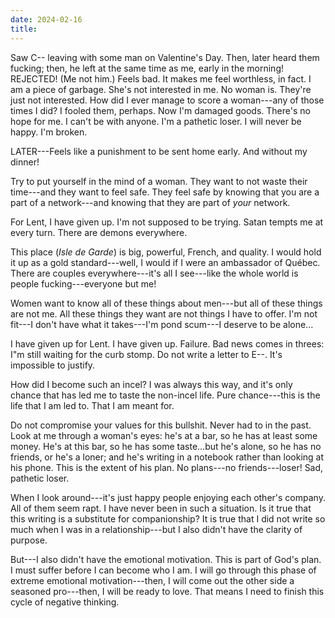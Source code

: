 ```yaml
---
date: 2024-02-16
title:
---
```


Saw C-- leaving with some man on Valentine's Day. Then, later heard them fucking; then, he left at the same time as me, early in the morning! REJECTED! (Me not him.) Feels bad. It makes me feel worthless, in fact. I am a piece of garbage. She's not interested in me. No woman is. They're just not interested. How did I ever manage to score a woman---any of those times I did? I fooled them, perhaps. Now I'm damaged goods. There's no hope for me. I can't be with anyone. I'm a pathetic loser. I will never be happy. I'm broken.

LATER---Feels like a punishment to be sent home early. And without my dinner!

Try to put yourself in the mind of a woman. They want to not waste their time---and they want to feel safe. They feel safe by knowing that you are a part of a network---and knowing that they are part of *your* network.

For Lent, I have given up. I'm not supposed to be trying. Satan tempts me at every turn. There are demons everywhere.

This place (*Isle de Garde*) is big, powerful, French, and quality. I would hold it up as a gold standard---well, I would if I were an ambassador of Québec. There are couples everywhere---it's all I see---like the whole world is people fucking---everyone but me!

Women want to know all of these things about men---but all of these things are not me. All these things they want are not things I have to offer. I'm not fit---I don't have what it takes---I'm pond scum---I deserve to be alone...

I have given up for Lent. I have given up. Failure. Bad news comes in threes: I"m still waiting for the curb stomp. Do not write a letter to E--. It's impossible to justify.

How did I become such an incel? I was always this way, and it's only chance that has led me to taste the non-incel life. Pure chance---this is the life that I am led to. That I am meant for.

Do not compromise your values for this bullshit. Never had to in the past. Look at me through a woman's eyes: he's at a bar, so he has at least some money. He's at this bar, so he has some taste...but he's alone, so he has no friends, or he's a loner; and he's writing in a notebook rather than looking at his phone. This is the extent of his plan. No plans---no friends---loser! Sad, pathetic loser.

When I look around---it's just happy people enjoying each other's company. All of them seem rapt. I have never been in such a situation. Is it true that this writing is a substitute for companionship? It is true that I did not write so much when I was in a relationship---but I also didn't have the clarity of purpose.

But---I also didn't have the emotional motivation. This is part of God's plan. I must suffer before I can become who I am. I will go through this phase of extreme emotional motivation---then, I will come out the other side a seasoned pro---then, I will be ready to love. That means I need to finish this cycle of negative thinking.
